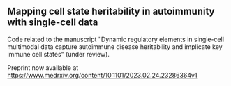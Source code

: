 ## Mapping cell state heritability in autoimmunity with single-cell data

Code related to the manuscript "Dynamic regulatory elements in single-cell multimodal data capture autoimmune disease heritability and implicate key immune cell states" (under review).

Preprint now available at https://www.medrxiv.org/content/10.1101/2023.02.24.23286364v1
